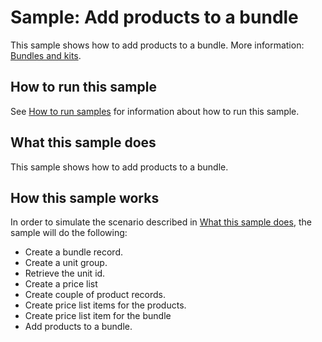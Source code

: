 # Sample: Add products to a bundle

This sample shows how to add products to a bundle. More information: [Bundles and kits](https://docs.microsoft.com/dynamics365/customerengagement/on-premises/developer/create-manage-product-families-products-bundles-product-properties#BundlesKits).

## How to run this sample

See [How to run samples](https://github.com/microsoft/Dynamics365-Apps-Samples/blob/master/sales/README.md) for information about how to run this sample.

## What this sample does

This sample shows how to add products to a bundle.

## How this sample works

In order to simulate the scenario described in [What this sample does](#what-this-sample-does), the sample will do the following:

- Create a bundle record.
- Create a unit group.
- Retrieve the unit id.
- Create a price list
- Create couple of product records.
- Create price list items for the products.
- Create price list item for the bundle
- Add products to a bundle.
